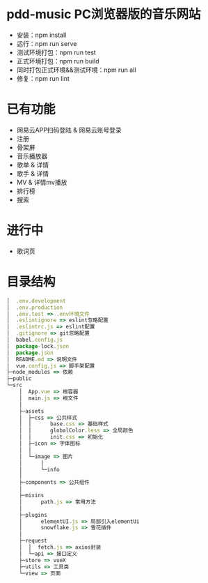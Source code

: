 # pdd-music PC浏览器版的音乐网站

- 安装：npm install
- 运行：npm run serve
- 测试环境打包：npm run test
- 正式环境打包：npm run build
- 同时打包正式环境&&测试环境：npm run all
- 修复：npm run lint

# 已有功能

- 网易云APP扫码登陆 & 网易云账号登录
- 注册
- 骨架屏
- 音乐播放器
- 歌单 & 详情
- 歌手 & 详情
- MV & 详情mv播放
- 排行榜
- 搜索

# 进行中

- 歌词页

# 目录结构
```javascript
│  .env.development
│  .env.production
│  .env.test => .env环境文件
│  .eslintignore => eslint忽略配置
│  .eslintrc.js => eslint配置
│  .gitignore => git忽略配置
│  babel.config.js
│  package-lock.json
│  package.json
│  README.md => 说明文件
│  vue.config.js => 脚手架配置
├─node_modules => 依赖
├─public
└─src
    │  App.vue => 根容器
    │  main.js => 根文件
    │  
    ├─assets
    │  ├─css => 公共样式
    │  │      base.css => 基础样式
    │  │      globalColor.less => 全局颜色
    │  │      init.css => 初始化
    │  ├─icon => 字体图标
    │  │      
    │  └─image => 图片
    │      │  
    │      └─info 
    │              
    ├─components => 公共组件
    │          
    ├─mixins
    │      path.js => 常用方法
    │      
    ├─plugins
    │      elementUI.js => 局部引入elementUi
    │      snowflake.js => 雪花插件
    │      
    ├─request
    │  │  fetch.js => axios封装
    │  └─api => 接口定义
    ├─store => vueX
    ├─utils => 工具类
    └─view => 页面
```

